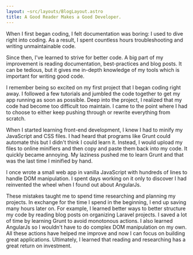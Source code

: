 ```yaml
---
layout: ~src/layouts/BlogLayout.astro
title: A Good Reader Makes a Good Developer.
---
```


When I first began coding, I felt documentation was boring: I used to dive right into coding. As a result, I spent countless hours troubleshooting and writing unmaintainable code.

Since then, I've learned to strive for better code. A big part of my improvement is reading documentation, best-practices and blog posts. It can be tedious, but it gives me in-depth knowledge of my tools which is important for writing good code.

I remember being so excited on my first project that I began coding right away. I followed a few tutorials and jumbled the code together to get my app running as soon as possible. Deep into the project, I realized that my code had become too difficult too maintain. I came to the point where I had to choose to either keep pushing through or rewrite everything from scratch.

When I started learning front-end development, I knew I had to minify my JavaScript and CSS files. I had heard that programs like Grunt could automate this but I didn't think I could learn it. Instead, I would upload my files to online minifiers and then copy and paste them back into my code. It quickly became annoying. My laziness pushed me to learn Grunt and that was the last time I minified by hand.

I once wrote a small web app in vanilla JavaScript with hundreds of lines to handle DOM manipulation. I spent days working on it only to discover I had reinvented the wheel when I found out about AngularJs.

These mistakes taught me to spend time researching and planning my projects. In exchange for the time I spend in the beginning, I end up saving many hours later on. For example, I learned better ways to better structure my code by reading blog posts on organizing Laravel projects. I saved a lot of time by learning Grunt to avoid monotonous actions. I also learned AngularJs so I wouldn't have to do complex DOM manipulation on my own. All these actions have helped me improve and now I can focus on building great applications. Ultimately, I learned that reading and researching has a great return on investment.
